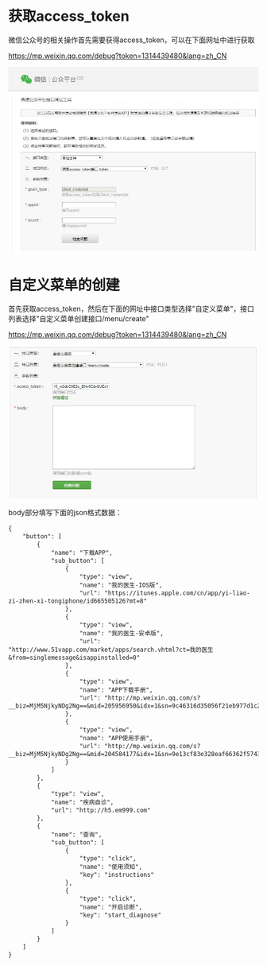 # 获取access_token

微信公众号的相关操作首先需要获得access_token，可以在下面网址中进行获取

https://mp.weixin.qq.com/debug?token=1314439480&lang=zh_CN

![image](https://github.com/BIT-1039/WeChat/blob/master/pic/%E8%8E%B7%E5%8F%96access_token.jpg)

# 自定义菜单的创建

首先获取access_token，然后在下面的网址中接口类型选择"自定义菜单"，接口列表选择"自定义菜单创建接口/menu/create"

https://mp.weixin.qq.com/debug?token=1314439480&lang=zh_CN

![image](https://github.com/BIT-1039/WeChat/blob/master/pic/%E5%88%9B%E5%BB%BA%E8%87%AA%E5%AE%9A%E4%B9%89%E8%8F%9C%E5%8D%95.jpg)

body部分填写下面的json格式数据：

```
{
    "button": [
        {
            "name": "下载APP", 
            "sub_button": [
                {
                    "type": "view", 
                    "name": "我的医生-IOS版", 
                    "url": "https://itunes.apple.com/cn/app/yi-liao-zi-zhen-xi-tongiphone/id665505126?mt=8"
                }, 
                {
                    "type": "view", 
                    "name": "我的医生-安卓版", 
                    "url": "http://www.51vapp.com/market/apps/search.vhtml?ct=我的医生&from=singlemessage&isappinstalled=0"
                }, 
                {
                    "type": "view", 
                    "name": "APP下载手册", 
                    "url": "http://mp.weixin.qq.com/s?__biz=MjM5NjkyNDg2Ng==&mid=205956950&idx=1&sn=9c46316d35056f21eb977d1c21ac1220#rd"
                }, 
                {
                    "type": "view", 
                    "name": "APP使用手册", 
                    "url": "http://mp.weixin.qq.com/s?__biz=MjM5NjkyNDg2Ng==&mid=204584177&idx=1&sn=9e13cf83e328eaf66362f5743c48db6b&scene=1&from=singlemessage&isappinstalled=0#rd"
                }
            ]
        }, 
        {
            "type": "view", 
            "name": "疾病自诊", 
            "url": "http://h5.em999.com"
        }, 
        {
            "name": "查询", 
            "sub_button": [
                {
                    "type": "click", 
                    "name": "使用须知", 
                    "key": "instructions"
                }, 
                {
                    "type": "click", 
                    "name": "开启诊断", 
                    "key": "start_diagnose"
                }
            ]
        }
    ]
}
```
